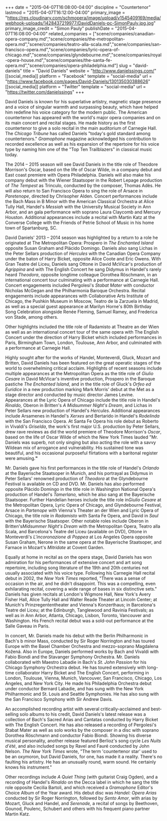 +++
date = "2015-04-07T16:08:00-04:00"
discipline = "Countertenor"
lastmod = "2015-04-07T16:12:00-04:00"
primary_image = "https://res.cloudinary.com/schmopera/image/upload/v1545409169/media/webhook-uploads/1428437219977/DavidDaniels-pc-SimonPauly.jpg.jpg"
primary_image_credit = "Simon Pauly"
publishDate = "2015-04-07T16:08:00-04:00"
related_companies = ["scene/companies/canadian-opera-company.md","scene/companies/the-metropolitan-opera.md","scene/companies/teatro-alla-scala.md","scene/companies/san-francisco-opera.md","scene/companies/lyric-opera-of-chicago.md","scene/companies/glyndebourne.md","scene/companies/royal-opera-house.md","scene/companies/the-santa-fe-opera.md","scene/companies/opera-philadelphia.md"]
slug = "david-daniels"
title = "David Daniels"
website = "http://www.danielssings.com/"
[[social_media]]
platform = "Facebook"
template = "social-media"
url = "https://www.facebook.com/pages/David-Daniels/130135030388626"
[[social_media]]
platform = "Twitter"
template = "social-media"
url = "https://twitter.com/danielssings"
+++

<p>
	David Daniels is known for his superlative artistry, magnetic stage presence and a voice of singular warmth and surpassing beauty, which have helped him redefine his voice category for the modern public. The American countertenor has appeared with the world's major opera companies and on its main concert and recital stages. He made history as the first countertenor to give a solo recital in the main auditorium of Carnegie Hall. The <em>Chicago Tribune</em> has called Daniels "today's gold standard among countertenors." <em>Gramophone</em> magazine acknowledged his contribution to recorded excellence as well as his expansion of the repertoire for his voice type by naming him one of the "Top Ten Trailblazers" in classical music today.
</p>
<p>
	The 2014 – 2015 season will see David Daniels in the title role of Theodore Morrison's Oscar, based on the life of Oscar Wilde, in a company debut and East coast premiere with Opera Philadelphia. Daniels will also make his company debut with the Wiener Staatsoper in the Robert Lepage production of <em>The Tempest</em> as Trinculo, conducted by the composer, Thomas Adès. He will also return to San Francisco Opera to sing the role of Arsace in <em>Paretenope</em>, directed by Chrisopher Alden. Concert performances include the Bach Mass in B Minor with the American Classical Orchestra at Alice Tully Hall, Handel's <em>Messiah</em> with the University Musical Society in Ann Arbor, and an gala performance with soprano Laura Claycomb and Mercury Houston. Additional appearances include a recital with Martin Katz at the Converse College with the Friends of Petrie School of Music in his home town of Spartanburg, SC.
</p>
<p>
	David Daniels' 2013 – 2014 season was highlighted by a return to a role he originated at The Metropolitan Opera: Prospero in <em>The Enchanted Island</em> opposite Susan Graham and Plácido Domingo. Daniels also sang Lichas in the Peter Sellars production of <em>Hercules</em> with the Canadian Opera Company under the baton of Harry Bicket, opposite Alice Coote and Eric Owens. With Gran Teatre del Liceu, Daniels sang Ottone in David McVicar's production of <em>Agrippina</em> and with The English Concert he sang Didymus in Handel's rarely heard <em>Theodora</em>, opposite longtime colleague Dorothea Röschmann, in an international concert tour culminating with a performance at Carnegie Hall. Concert engagements included Pergolesi's <em>Stabat Mater</em> with conductor Nicholas McGegan and the Philharmonia Baroque Orchestra. Recital engagements include appearances with Collaborative Arts Institute of Chicago, the Pushkin Museum in Moscow, Teatro de la Zarzuela in Madrid, as well as a special guest appearance at Marilyn Horne's 80th Birthday Song Celebration alongside Renée Fleming, Samuel Ramey, and Frederica von Stade, among others.
</p>
<p>
	 Other highlights included the title role of Radamisto at Theatre an der Wien as well as an international concert tour of the same opera with The English Concert under the direction of Harry Bicket which included performances in Paris, Birmingham Town, London, Toulouse, Ann Arbor, and culminated with a performance at Carnegie Hall.
</p>
<p>
	<strong> </strong>Highly sought after for the works of Handel, Monteverdi, Gluck, Mozart and Britten, David Daniels has been featured on the great operatic stages of the world to overwhelming critical acclaim. Highlights of recent seasons inc<strong></strong>lude multiple appearances at the Metropolitan Opera as the title role of <em>Giulio Cesare</em> in David McVicar's inventive production, Prospero in the Baroque pastiche <em>The Enchanted Island</em>, and in the title role of Gluck's <em>Orfeo ed Euridice </em>in a new production marking Mark Morris' debut at the Met as a stage director and conducted by music director James Levine. Appearances at the Lyric Opera of Chicago include the title role in Handel's <em>Rinaldo, </em>Oberon in Britten's <em>A Midsummer Night's Dream</em>, and Lichas in Peter Sellars new production of Handel's <em>Hercules</em>. Additional appearances include Arsamenes in Handel's <em>Xerxes</em> and Bertarido in Handel's <em>Rodelinda </em>with the San Francisco Opera. At Santa Fe Opera his role debut as Roberto in Vivaldi's <em>Griselda</em>, the work's first major U.S. production by Peter Sellars, drew rave reviews as did the world premiere of Theodore Morrison's <em>Oscar</em>, based on the life of Oscar Wilde of which the New York Times lauded "Mr. Daniels was superb, not only singing but also acting the role with a savvy Wildean mix of arrogance and vulnerability. His sustained tone was beautiful, and his occasional purposeful flirtations with a baritonal register were amusing.<strong>"</strong>
</p>
<p>
	Mr. Daniels gave his first performances in the title role of Handel's <em>Orlando</em> at the Bayerische Staatsoper in Munich, and his portrayal as Didymus in Peter Sellars' renowned production of <em>Theodora </em>at the Glyndebourne Festival is available on CD and DVD. Mr. Daniels has also performed opposite Plácido Domingo in the title role in Washington National Opera's production of Handel's <em>Tamerlano, </em>which he also sang at the Bayerische Staatsoper. Further Handelian heroes include the title role in<em>Giulio Cesare</em> at the Metropolitan Opera, Lyric Opera of Chicago, and Glyndebourne Festival, Arsace in <em>Partenope </em>with Vienna's Theater an der Wien and Lyric Opera of Chicago, the title role in <em>Radamisto</em> with Santa Fe Opera, and David in <em>Saul</em> with the Bayerische Staatsoper. Other notable roles include Oberon in Britten's<em>Midsummer Night's Dream</em> with the Metropolitan Opera, Teatro alla Scala, and Barcelona's Teatre del Liceu (available on DVD), Ottone in Monteverdi's <em>L'incoronazione di Poppea</em> at Los Angeles Opera opposite Susan Graham, Nerone in the same opera at the Bayerische Staatsoper, and Farnace in Mozart's <em>Mitridate </em>at Covent Garden.
</p>
<p>
	Equally at home in recital as on the opera stage, David Daniels has won admiration for his performances of extensive concert and art song repertoire, including song literature of the 19th and 20th centuries not usually associated with his voice type. Following his Carnegie Hall recital debut in 2002, the <em>New York Times</em> reported, "There was a sense of occasion in the air, and he didn't disappoint. This was a compelling, even exhilarating recital, covering a wide range of bases in six distinctive sets." Daniels has given recitals at London's Wigmore Hall, New York's Avery Fisher Hall, Alice Tully Hall and Walter Reade Theater at Lincoln Center; at Munich's Prinzregententheater and Vienna's Konzerthaus; in Barcelona's Teatre del Liceu; at the Edinburgh, Tanglewood and Ravinia Festivals; as well as in Ann Arbor, Atlanta, Chicago, Lisbon, Toronto, Vancouver and Washington. His French recital debut was a sold-out performance at the Salle Gaveau in Paris.
</p>
<p>
	In concert, Mr. Daniels made his debut with the Berlin Philharmonic in Bach's b minor Mass, conducted by Sir Roger Norrington and has toured Europe with the Basel Chamber Orchestra and mezzo-soprano Magdalena Kožená. Also in Europe, Daniels performed works by Bach and Vivaldi with Fabio Biondi and the Stavanger Symphony Orchestra. Mr. Daniels collaborated with Maestro Labadie in Bach's <em>St. John</em> <em>Passion </em>for his Chicago Symphony Orchestra debut. He has toured extensively with long-time collaborator Harry Bicket and The English Concert, performing in London, Toulouse, Vienna, Munich, Vancouver, San Francisco, Chicago, Los Angeles, and New York City. He made his Philadelphia Orchestra debut under conductor Bernard Labadie, and has sung with the New York Philharmonic and St. Louis and Seattle Symphonies. He has also sung with the San Francisco Symphony with Sir Andrew Davis.
</p>
<p>
	An accomplished recording artist with several critically-acclaimed and best-selling solo albums to his credit, David Daniels's latest release was a collection of Bach's Sacred Arias and Cantatas conducted by Harry Bicket with The English Concert. He has also released a recording of Pergolesi's Stabat Mater as well as solo works by the composer in a disc with soprano Dorothea Röschmann and conductor Fabio Biondi. Showing his diverse musical personality, another release featured Berlioz's song cycle <em>Les Nuits d'été</em>, and also included songs by Ravel and Fauré conducted by John Nelson. <em>The New York Times</em> wrote, "The term 'countertenor star' used to be an oxymoron, but David Daniels, for one, has made it a reality. There's no faulting his artistry. He has an unusually round, warm sound. He certainly knows his instrument."
</p>
<p>
	Other recordings include <em>A Quiet Thing</em> (with guitarist Craig Ogden), and a recording of Handel's <em>Rinaldo</em> on the Decca label in which he sang the title role opposite Cecilia Bartoli, and which received a <em>Gramophone </em>Editor's Choice Album of the Year award. His debut disc was <em>Handel: Opera Arias</em> conducted by Sir Roger Norrington, followed by <em>Sento Amor</em>, with arias by Mozart, Gluck and Handel, and <em>Serenade,</em> a recital of songs by Beethoven, Gounod, Poulenc, Schubert and others with his frequent piano partner Martin Katz.
</p>
